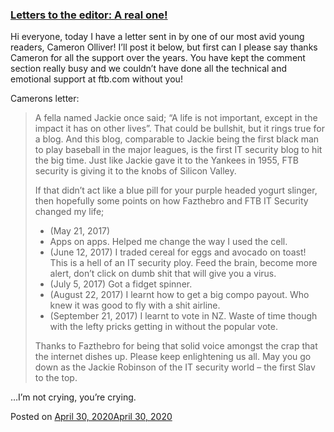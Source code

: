 
### [Letters to the editor: A real one!](https://fazthebro.com/2020/05/01/letters-to-the-editor-a-real-one/)

Hi everyone, today I have a letter sent in by one of our most avid young readers, Cameron Olliver! I’ll post it below, but first can I please say thanks Cameron for all the support over the years. You have kept the comment section really busy and we couldn’t have done all the technical and emotional support at ftb.com without you!

Camerons letter:

> A fella named Jackie once said; “A life is not important, except in the impact it has on other lives”. That could be bullshit, but it rings true for a blog. And this blog, comparable to Jackie being the first black man to play baseball in the major leagues, is the first IT security blog to hit the big time. Just like Jackie gave it to the Yankees in 1955, FTB security is giving it to the knobs of Silicon Valley.
> 
> If that didn’t act like a blue pill for your purple headed yogurt slinger, then hopefully some points on how Fazthebro and FTB IT Security changed my life;
> 
> *   (May 21, 2017)
> *   Apps on apps. Helped me change the way I used the cell.
> *   (June 12, 2017) I traded cereal for eggs and avocado on toast! This is a hell of an IT security ploy. Feed the brain, become more alert, don’t click on dumb shit that will give you a virus.
> *   (July 5, 2017) Got a fidget spinner.
> *   (August 22, 2017) I learnt how to get a big compo payout. Who knew it was good to fly with a shit airline.
> *   (September 21, 2017) I learnt to vote in NZ. Waste of time though with the lefty pricks getting in without the popular vote.
> 
> Thanks to Fazthebro for being that solid voice amongst the crap that the internet dishes up. Please keep enlightening us all. May you go down as the Jackie Robinson of the IT security world – the first Slav to the top.

…I’m not crying, you’re crying.

Posted on [April 30, 2020April 30, 2020](https://fazthebro.com/2020/04/30/genius-lockdown-idea/)
